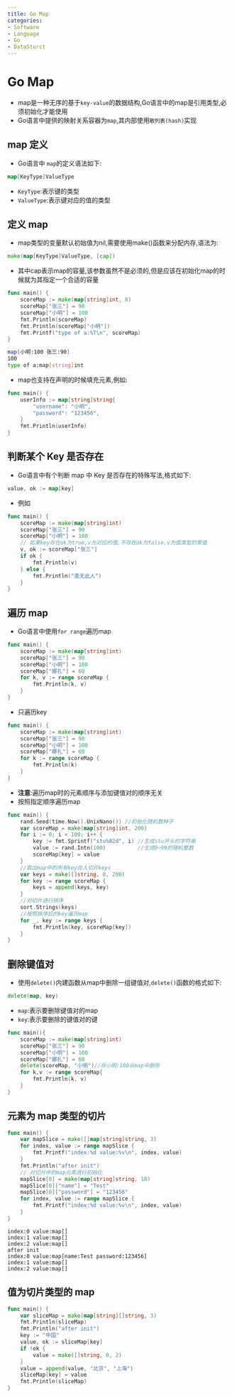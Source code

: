 ```yaml
---
title: Go Map
categories:
- Software
- Language
- Go
- DataSturct
---
```

# Go Map

- map是一种无序的基于`key-value`的数据结构,Go语言中的map是引用类型,必须初始化才能使用
- Go语言中提供的映射关系容器为`map`,其内部使用`散列表(hash)`实现

## map 定义

- Go语言中 `map`的定义语法如下:

```go
map[KeyType]ValueType
```

- `KeyType`:表示键的类型
- `ValueType`:表示键对应的值的类型

## 定义 map

- map类型的变量默认初始值为nil,需要使用make()函数来分配内存,语法为:

```go
make(map[KeyType]ValueType, [cap])
```

- 其中cap表示map的容量,该参数虽然不是必须的,但是应该在初始化map的时候就为其指定一个合适的容量

```go
func main() {
    scoreMap := make(map[string]int, 8)
    scoreMap["张三"] = 90
    scoreMap["小明"] = 100
    fmt.Println(scoreMap)
    fmt.Println(scoreMap["小明"])
    fmt.Printf("type of a:%T\n", scoreMap)
}
```

```bash
map[小明:100 张三:90]
100
type of a:map[string]int
```

- map也支持在声明的时候填充元素,例如:

```go
func main() {
	userInfo := map[string]string{
		"username": "小明",
		"password": "123456",
	}
	fmt.Println(userInfo)
}
```

## 判断某个 Key 是否存在

- Go语言中有个判断 map 中 Key 是否存在的特殊写法,格式如下:

```go
value, ok := map[key]
```

- 例如

```go
func main() {
    scoreMap := make(map[string]int)
    scoreMap["张三"] = 90
    scoreMap["小明"] = 100
    // 如果key存在ok为true,v为对应的值,不存在ok为false,v为值类型的零值
    v, ok := scoreMap["张三"]
    if ok {
        fmt.Println(v)
    } else {
        fmt.Println("查无此人")
    }
}
```

## 遍历 map

- Go语言中使用`for range`遍历map

```go
func main() {
    scoreMap := make(map[string]int)
    scoreMap["张三"] = 90
    scoreMap["小明"] = 100
    scoreMap["娜扎"] = 60
    for k, v := range scoreMap {
        fmt.Println(k, v)
    }
}
```

- 只遍历key

```go
func main() {
	scoreMap := make(map[string]int)
	scoreMap["张三"] = 90
	scoreMap["小明"] = 100
	scoreMap["娜扎"] = 60
	for k := range scoreMap {
		fmt.Println(k)
	}
}
```

- **注意**:遍历map时的元素顺序与添加键值对的顺序无关
- 按照指定顺序遍历map

```go
func main() {
    rand.Seed(time.Now().UnixNano()) //初始化随机数种子
    var scoreMap = make(map[string]int, 200)
    for i := 0; i < 100; i++ {
        key := fmt.Sprintf("stu%02d", i) //生成stu开头的字符串
        value := rand.Intn(100)          //生成0~99的随机整数
        scoreMap[key] = value
    }
    //取出map中的所有key存入切片keys
    var keys = make([]string, 0, 200)
    for key := range scoreMap {
        keys = append(keys, key)
    }
    //对切片进行排序
    sort.Strings(keys)
    //按照排序后的key遍历map
    for _, key := range keys {
        fmt.Println(key, scoreMap[key])
    }
}
```

## 删除键值对

- 使用`delete()`内建函数从map中删除一组键值对,`delete()`函数的格式如下:

```go
delete(map, key)
```

- `map`:表示要删除键值对的map
- `key`:表示要删除的键值对的键

```go
func main(){
    scoreMap := make(map[string]int)
    scoreMap["张三"] = 90
    scoreMap["小明"] = 100
    scoreMap["娜扎"] = 60
    delete(scoreMap, "小明")//将小明:100从map中删除
    for k,v := range scoreMap{
        fmt.Println(k, v)
    }
}
```

## 元素为 map 类型的切片

```go
func main() {
	var mapSlice = make([]map[string]string, 3)
	for index, value := range mapSlice {
		fmt.Printf("index:%d value:%v\n", index, value)
	}
	fmt.Println("after init")
	// 对切片中的map元素进行初始化
	mapSlice[0] = make(map[string]string, 10)
	mapSlice[0]["name"] = "Test"
	mapSlice[0]["password"] = "123456"
	for index, value := range mapSlice {
		fmt.Printf("index:%d value:%v\n", index, value)
	}
}
```

```
index:0 value:map[]
index:1 value:map[]
index:2 value:map[]
after init
index:0 value:map[name:Test password:123456]
index:1 value:map[]
index:2 value:map[]
```

## 值为切片类型的 map

```go
func main() {
    var sliceMap = make(map[string][]string, 3)
    fmt.Println(sliceMap)
    fmt.Println("after init")
    key := "中国"
    value, ok := sliceMap[key]
    if !ok {
        value = make([]string, 0, 2)
    }
    value = append(value, "北京", "上海")
    sliceMap[key] = value
    fmt.Println(sliceMap)
}
```
